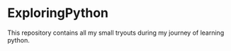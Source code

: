 # ExploringPython
This repository contains all my small tryouts during my journey of learning python.
